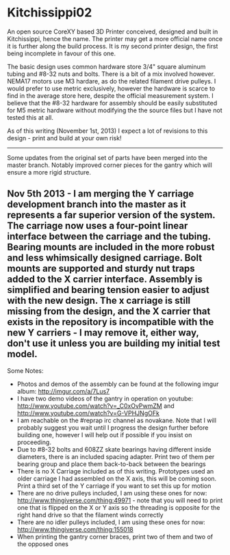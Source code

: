 Kitchissippi02
==============

An open source CoreXY based 3D Printer conceived, designed and built in Kitchissippi, hence the name. The printer may get a more official name once it is further along the build process.
It is my second printer design, the first being incomplete in favour of this one.

The basic design uses common hardware store 3/4" square aluminum tubing and #8-32 nuts and bolts. There is a bit of a mix involved however. NEMA17 motors use M3 hardare, as do the related filament drive pulleys.
I would prefer to use metric exclusively, however the hardware is scarce to find in the average store here, despite the official measurement system.
I believe that the #8-32 hardware for assembly should be easily substituted for M5 metric hardware without modifying the the source files but I have not tested this at all.

As of this writing (November 1st, 2013) I expect a lot of revisions to this design - print and build at your own risk!

----
Some updates from the original set of parts have been merged into the master branch. Notably improved corner pieces for the gantry which will ensure a more rigid structure.

Nov 5th 2013 - I am merging the Y carriage development branch into the master as it represents a far superior version of the system. The carriage now uses a four-point linear interface between the carriage and the tubing. Bearing mounts are included in the more robust and less whimsically designed carriage. Bolt mounts are supported and sturdy nut traps added to the X carrier interface.
Assembly is simplified and bearing tension easier to adjust with the new design.
The x carriage is still missing from the design, and the X carrier that exists in the repository is incompatible with the new Y carriers - I may remove it, either way, don't use it unless you are building my initial test model.
----

Some Notes:

- Photos and demos of the assembly can be found at the following imgur album: http://imgur.com/a/7Lus7
- I have two demo videos of the gantry in operation on youtube: http://www.youtube.com/watch?v=_C0xOvPwmZM and http://www.youtube.com/watch?v=G-VPHJNgOFk
- I am reachable on the #reprap irc channel as novakane. Note that I will probably suggest you wait until I progress the design further before building one, however I will help out if possible if you insist on proceeding.
- Due to #8-32 bolts and 608ZZ skate bearings having different inside diameters, there is an included spacing adapter. Print two of them per bearing group and place them back-to-back between the bearings
- There is no X Carriage included as of this writing. Prototypes used an older carriage I had assembled on the X axis, this will be coming soon. Print a third set of the Y carriage if you want to set this up for motion
- There are no drive pulleys included, I am using these ones for now: http://www.thingiverse.com/thing:49971	- note that you will need to print one that is flipped on the X or Y axis so the threading is opposite for the right hand drive so that the filament winds correctly
- There are no idler pulleys included, I am using these ones for now: http://www.thingiverse.com/thing:155018
- When printing the gantry corner braces, print two of them and two of the opposed ones
